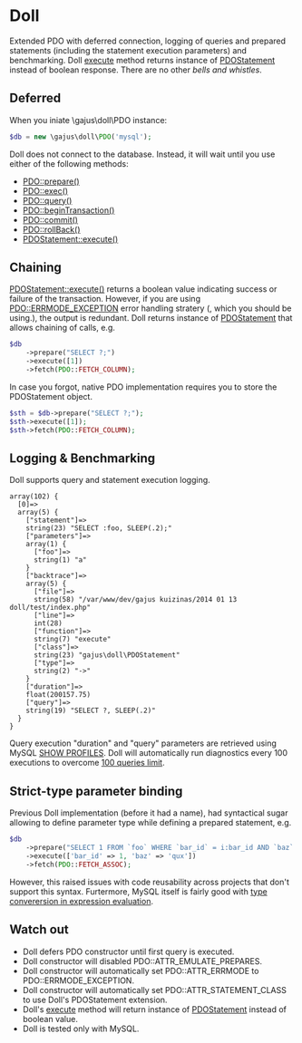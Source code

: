 # Doll

Extended PDO with deferred connection, logging of queries and prepared statements (including the statement execution parameters) and benchmarking. Doll [execute](http://php.net/manual/en/pdostatement.execute.php) method returns instance of [PDOStatement](http://php.net/manual/en/class.pdostatement.php) instead of boolean response. There are no other *bells and whistles*.

## Deferred

When you iniate \gajus\doll\PDO instance:

```php
$db = new \gajus\doll\PDO('mysql');
```

Doll does not connect to the database. Instead, it will wait until you use either of the following methods:

* [PDO::prepare()](http://php.net/manual/en/pdo.prepare.php)
* [PDO::exec()](http://php.net/manual/en/pdo.exec.php)
* [PDO::query()](http://php.net/manual/en/pdo.query.php)
* [PDO::beginTransaction()](http://php.net/manual/en/pdo.begintransaction.php)
* [PDO::commit()](http://php.net/manual/en/pdo.commit.php)
* [PDO::rollBack()](http://php.net/manual/en/pdo.rollback.php)
* [PDOStatement::execute()](http://php.net/manual/en/pdostatement.execute.php)

## Chaining

[PDOStatement::execute()](http://www.php.net/manual/en/pdostatement.execute.php) returns a boolean value indicating success or failure of the transaction. However, if you are using [PDO::ERRMODE_EXCEPTION](http://uk1.php.net/manual/en/pdo.error-handling.php) error handling stratery (, which you should be using.), the output is redundant. Doll returns instance of [PDOStatement](http://php.net/manual/en/class.pdostatement.php) that allows chaining of calls, e.g.

```php
$db
	->prepare("SELECT ?;")
	->execute([1])
	->fetch(PDO::FETCH_COLUMN);
```

In case you forgot, native PDO implementation requires you to store the PDOStatement object.

```php
$sth = $db->prepare("SELECT ?;");
$sth->execute([1]);
$sth->fetch(PDO::FETCH_COLUMN);
```

## Logging & Benchmarking

Doll supports query and statement execution logging.

```
array(102) {
  [0]=>
  array(5) {
    ["statement"]=>
    string(23) "SELECT :foo, SLEEP(.2);"
    ["parameters"]=>
    array(1) {
      ["foo"]=>
      string(1) "a"
    }
    ["backtrace"]=>
    array(5) {
      ["file"]=>
      string(58) "/var/www/dev/gajus kuizinas/2014 01 13 doll/test/index.php"
      ["line"]=>
      int(28)
      ["function"]=>
      string(7) "execute"
      ["class"]=>
      string(23) "gajus\doll\PDOStatement"
      ["type"]=>
      string(2) "->"
    }
    ["duration"]=>
    float(200157.75)
    ["query"]=>
    string(19) "SELECT ?, SLEEP(.2)"
  }
}
```

Query execution "duration" and "query" parameters are retrieved using MySQL [SHOW PROFILES](http://dev.mysql.com/doc/refman/5.0/en/show-profiles.html). Doll will automatically run diagnostics every 100 executions to overcome [100 queries limit](http://dev.mysql.com/doc/refman/5.6/en/show-profile.html).

## Strict-type parameter binding

Previous Doll implementation (before it had a name), had syntactical sugar allowing to define parameter type while defining a prepared statement, e.g.

```php
$db
    ->prepare("SELECT 1 FROM `foo` WHERE `bar_id` = i:bar_id AND `baz` = s:baz;")
    ->execute(['bar_id' => 1, 'baz' => 'qux'])
    ->fetch(PDO::FETCH_ASSOC);
```

However, this raised issues with code reusability across projects that don't support this syntax. Furtermore, MySQL itself is fairly good with [type converersion in expression evaluation](http://dev.mysql.com/doc/refman/5.5/en/type-conversion.html).

## Watch out

* Doll defers PDO constructor until first query is executed.
* Doll constructor will disabled PDO::ATTR_EMULATE_PREPARES.
* Doll constructor will automatically set PDO::ATTR_ERRMODE to PDO::ERRMODE_EXCEPTION.
* Doll constructor will automatically set PDO::ATTR_STATEMENT_CLASS to use Doll's PDOStatement extension.
* Doll's [execute](http://php.net/manual/en/pdostatement.execute.php) method will return instance of [PDOStatement](http://php.net/manual/en/class.pdostatement.php) instead of boolean value.
* Doll is tested only with MySQL.